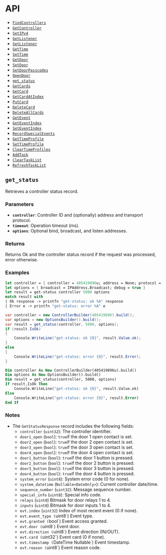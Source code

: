 # API

- [`FindControllers`](find-controllers.md)
- [`GetController`](get-controller.md)
- [`SetIPv4`](set-IPv4.md)
- [`GetListener`](get-listener.md)
- [`SetListener`](set-listener.md)
- [`GetTime`](get-time.md)
- [`SetTime`](set-time.md)
- [`GetDoor`](get-door.md)
- [`SetDoor`](set-door.md)
- [`SetDoorPasscodes`](set-door-passcodes.md)
- [`OpenDoor`](open_door.md)
- [`get_status`](#get_status)
- [`GetCards`](get-cards.md)
- [`GetCard`](get-card.md)
- [`GetCardAtIndex`](get-card-at-index.md)
- [`PutCard`](put-card.md)
- [`DeleteCard`](delete-card.md)
- [`DeleteAllCards`](delete-all-cards.md)
- [`GetEvent`](get-event.md)
- [`GetEventIndex`](get-event-index.md)
- [`SetEventIndex`](set-event-index.md)
- [`RecordSpecialEvents`](record-special-events.md)
- [`GetTimeProfile`](get-time-profile.md)
- [`SetTimeProfile`](set-time-profile.md)
- [`ClearTimeProfiles`](clear-time-profiles.md)
- [`AddTask`](add-task.md)
- [`ClearTaskList`](clear-tasklist.md)
- [`RefreshTaskList`](refresh-tasklist.md)


## **`get_status`**

Retrieves a controller status record.

### Parameters
- **`controller`**: Controller ID and (optionally) address and transport protocol.
- **`timeout`**: Operation timeout (ms).
- **`options`**: Optional bind, broadcast, and listen addresses.

### Returns
Returns Ok and the controller status record if the request was processed, error otherwise.

### Examples

```fsharp
let controller = { controller = 405419896u; address = None; protocol = None }
let options = { broadcast = IPAddress.Broadcast; debug = true }
let result = get-status controller 5000 options
match result with
| Ok response -> printfn "get-status: ok %A" response
| Error e -> printfn "get-status: error %A" e
```
```csharp
var controller = new ControllerBuilder(405419896).build();
var options = new OptionsBuilder().build();
var result = get_status(controller, 5000, options);
if (result.IsOk)
{
    Console.WriteLine("get-status: ok {0}", result.Value.ok);
}
else
{
    Console.WriteLine("get-status: error {0}", result.Error);
}
```
```vb
Dim controller As New ControllerBuilder(405419896u).build()
Dim options As New OptionsBuilder().build()
Dim result = get_status(controller, 5000, options)
If result.IsOk Then
    Console.WriteLine("get-status: ok {0}", result.Value.ok)
Else
    Console.WriteLine("get-status: error {0}", result.Error)
End If
```

### Notes
- The `GetStatusResponse` record includes the following fields:
  - `controller` (`uint32`): The controller identifier.
  - `door1_open` (`bool`): `true`if the door 1 open contact is set.
  - `door2_open` (`bool`): `true`if the door 2 open contact is set.
  - `door3_open` (`bool`): `true`if the door 3 open contact is set.
  - `door4_open` (`bool`): `true`if the door 4 open contact is set.
  - `door1_button` (`bool`): `true`if the door 1 button is pressed.
  - `door2_button` (`bool`): `true`if the door 2 button is pressed.
  - `door3_button` (`bool`): `true`if the door 3 button is pressed.
  - `door4_button` (`bool`): `true`if the door 4 button is pressed.
  - `system_error` (`uint8`): System error code (0 for none).
  - `system_datetime` (`Nullable<DateOnly>`): Current controller date/time.
  - `sequence_number` (`uint32`): Message sequence number.
  - `special_info` (`uint8`): Special info code.
  - `relays` (`uint8`) Bitmask for door relays 1 to 4.
  - `inputs` (`uint8`) Bitmask for door inputs 1 to 4.
  - `evt.index` (`uint32`) Index of most recent event (0 if none).
  - `evt.event_type (`uint8`) Event type.
  - `evt.granted (`bool`) Event access granted.
  - `evt.door (`uint8`) Event door.
  - `evt.direction (`uint8`) Event direction (IN/OUT).
  - `evt.card (`uint32`) Event card (0 if none).
  - `evt.timestamp (`DateTime Nullable`) Event timestamp.
  - `evt.reason (`uint8`) Event reason code.

